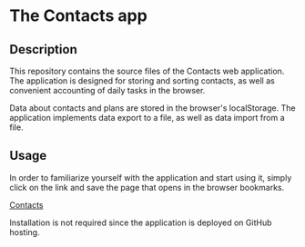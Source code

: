 # The Contacts app

## Description

This repository contains the source files of the Contacts web application. The application is designed for storing and sorting contacts, as well as convenient accounting of daily tasks in the browser.

Data about contacts and plans are stored in the browser's localStorage. The application implements data export to a file, as well as data import from a file.

## Usage

In order to familiarize yourself with the application and start using it, simply click on the link and save the page that opens in the browser bookmarks.

[Contacts](shirguin.github.io/JS_contacts/)

Installation is not required since the application is deployed on GitHub hosting.
